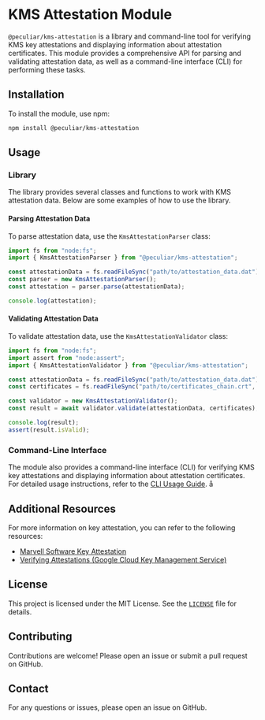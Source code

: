 # KMS Attestation Module

`@peculiar/kms-attestation` is a library and command-line tool for verifying KMS key attestations and displaying information about attestation certificates. This module provides a comprehensive API for parsing and validating attestation data, as well as a command-line interface (CLI) for performing these tasks.

## Installation

To install the module, use npm:

```bash
npm install @peculiar/kms-attestation
```

## Usage

### Library

The library provides several classes and functions to work with KMS attestation data. Below are some examples of how to use the library.

#### Parsing Attestation Data

To parse attestation data, use the `KmsAttestationParser` class:

```ts
import fs from "node:fs";
import { KmsAttestationParser } from "@peculiar/kms-attestation";

const attestationData = fs.readFileSync("path/to/attestation_data.dat");
const parser = new KmsAttestationParser();
const attestation = parser.parse(attestationData);

console.log(attestation);
```

#### Validating Attestation Data

To validate attestation data, use the `KmsAttestationValidator` class:

```ts
import fs from "node:fs";
import assert from "node:assert";
import { KmsAttestationValidator } from "@peculiar/kms-attestation";

const attestationData = fs.readFileSync("path/to/attestation_data.dat");
const certificates = fs.readFileSync("path/to/certificates_chain.crt", "utf-8");

const validator = new KmsAttestationValidator();
const result = await validator.validate(attestationData, certificates);

console.log(result);
assert(result.isValid);
```

### Command-Line Interface

The module also provides a command-line interface (CLI) for verifying KMS key attestations and displaying information about attestation certificates. For detailed usage instructions, refer to the [CLI Usage Guide](CLI_USAGE.md).
å

## Additional Resources

For more information on key attestation, you can refer to the following resources:

- [Marvell Software Key Attestation](https://cn.marvell.com/products/security-solutions/nitrox-hs-adapters/software-key-attestation.html)
- [Verifying Attestations (Google Cloud Key Management Service)](https://cloud.google.com/kms/docs/attest-key)

## License

This project is licensed under the MIT License. See the [`LICENSE`](LICENSE) file for details.

## Contributing

Contributions are welcome! Please open an issue or submit a pull request on GitHub.

## Contact

For any questions or issues, please open an issue on GitHub.
